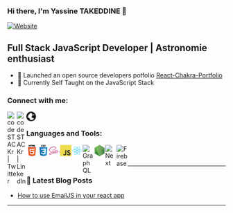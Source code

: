 ### Hi there, I'm Yassine TAKEDDINE 👋

[![Website](https://img.shields.io/website?label=yassinetakeddine.netlify.app&style=for-the-badge&url=https%3A%2F%2Fyassinetakedd.netlify.app)](https://yassinetakedd.netlify.app/)


## Full Stack JavaScript Developer | Astronomie enthusiast


- 🔭 Launched an open source developers potfolio [React-Chakra-Portfolio][course]
- 🌱 Currently Self Taught on the JavaScript Stack



### Connect with me:


[<img align="left" alt="codeSTACKr | Twitter" width="22px" src="https://cdn.jsdelivr.net/npm/simple-icons@v3/icons/twitter.svg" />][twitter]
[<img align="left" alt="codeSTACKr | LinkedIn" width="22px" src="https://cdn.jsdelivr.net/npm/simple-icons@v3/icons/linkedin.svg" />][linkedin]
[<img align="left" alt="codeSTACKr.com" width="22px" src="https://raw.githubusercontent.com/iconic/open-iconic/master/svg/globe.svg" />][website]


<br />

### Languages and Tools:


<img align="left" alt="HTML5" width="26px" src="https://raw.githubusercontent.com/github/explore/80688e429a7d4ef2fca1e82350fe8e3517d3494d/topics/html/html.png" />
<img align="left" alt="CSS3" width="26px" src="https://raw.githubusercontent.com/github/explore/80688e429a7d4ef2fca1e82350fe8e3517d3494d/topics/css/css.png" />
<img align="left" alt="Sass" width="26px" src="https://raw.githubusercontent.com/github/explore/80688e429a7d4ef2fca1e82350fe8e3517d3494d/topics/sass/sass.png" />
<img align="left" alt="JavaScript" width="26px" src="https://raw.githubusercontent.com/github/explore/80688e429a7d4ef2fca1e82350fe8e3517d3494d/topics/javascript/javascript.png" />
<img align="left" alt="React" width="26px" src="https://raw.githubusercontent.com/github/explore/80688e429a7d4ef2fca1e82350fe8e3517d3494d/topics/react/react.png" />
<img align="left" alt="GraphQL" width="26px" src="https://miro.medium.com/max/1200/1*oyUZ4k1clyKiaahg0pfixQ.png" />
<img align="left" alt="Node.js" width="26px" src="https://raw.githubusercontent.com/github/explore/80688e429a7d4ef2fca1e82350fe8e3517d3494d/topics/nodejs/nodejs.png" />
<img align="left" alt="Next" width="26px" src="https://iconape.com/wp-content/files/gm/82643/png/next-js.png" />
<img align="left" alt="Firebase" width="26px" src="https://pbs.twimg.com/profile_images/1012243829477392387/m3cEA33V_400x400.jpg" />


<br />
<br />

---

### 📕 Latest Blog Posts

<!-- BLOG-POST-LIST:START -->
- [How to use EmailJS in your react app](https://medium.com/p/4fe84474ed56)
<!-- BLOG-POST-LIST:END -->

---




[website]: https://yassinetakedd.netlify.app 
[twitter]: https://twitter.com/TakeddineY
[linkedin]: https://www.linkedin.com/in/yassine-takeddine
[course]: https://github.com/YassineTk/React-Chakra-Portfolio
